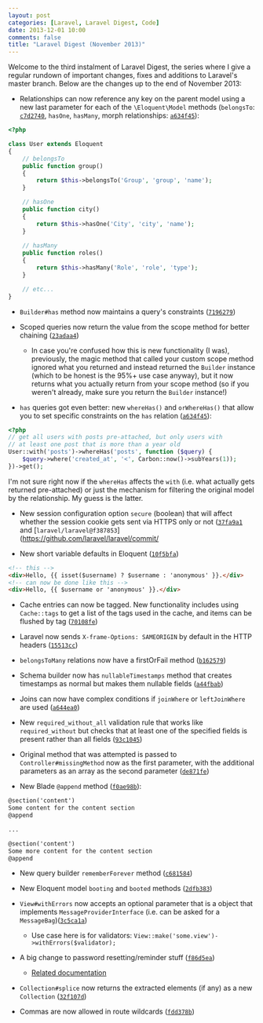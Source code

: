 ```yaml
---
layout: post
categories: [Laravel, Laravel Digest, Code]
date: 2013-12-01 10:00
comments: false
title: "Laravel Digest (November 2013)"
---
```


Welcome to the third instalment of Laravel Digest, the series where I give a regular rundown of important changes, fixes and additions to Laravel's master branch. Below are the changes up to the end of November 2013:

- Relationships can now reference any key on the parent model using a new last parameter for each of the `\Eloquent\Model` methods (`belongsTo`: [`c7d2740`](https://github.com/laravel/framework/commit/c7d2740404251d9e08a24eacbbc42812b038fbaa), `hasOne`, `hasMany`, morph relationships: [`a634f45`](https://github.com/laravel/framework/commit/a634f4a634f457860c8ac7c091da4912351dcdc29562c15)):

``` php
<?php

class User extends Eloquent
{
    // belongsTo
    public function group()
    {
        return $this->belongsTo('Group', 'group', 'name');
    }

    // hasOne
    public function city()
    {
        return $this->hasOne('City', 'city', 'name');
    }
    
    // hasMany
    public function roles()
    {
        return $this->hasMany('Role', 'role', 'type');
    }

    // etc...
}
```

- `Builder#has` method now maintains a query's constraints ([`7196279`](https://github.com/laravel/framework/commit/7196279d1f6c5a9e067beb6f39fea5eaa50e7c19))

- Scoped queries now return the value from the scope method for better chaining ([`23adaa4`](https://github.com/laravel/framework/commit/23adaa4068ad91fd934b58b6f60cef06135a76e3))
    - In case you're confused how this is new functionality (I was), previously, the magic method that called your custom scope method ignored what you returned and instead returned the `Builder` instance (which to be honest is the 95%+ use case anyway), but it now returns what you actually return from your scope method (so if you weren't already, make sure you return the `Builder` instance!)

- `has` queries got even better: new `whereHas()` and `orWhereHas()` that allow you to set specific constraints on the `has` relation ([`a634f45`](https://github.com/laravel/framework/commit/a634f45)):

``` php
<?php
// get all users with posts pre-attached, but only users with
// at least one post that is more than a year old
User::with('posts')->whereHas('posts', function ($query) {
    $query->where('created_at', '<', Carbon::now()->subYears(1));
})->get();
```

I'm not sure right now if the `whereHas` affects the `with` (i.e. what actually gets returned pre-attached) or just the mechanism for filtering the original model by the relationship. My guess is the latter.

- New session configuration option `secure` (boolean) that will affect whether the session cookie gets sent via HTTPS only or not ([`37fa9a1`](https://github.com/laravel/framework/commit/37fa9a1c599069ea475e75cd540b9239f76ecc71) and [`laravel/laravel@f387853`](https://github.com/laravel/laravel/commit/

- New short variable defaults in Eloquent ([`10f5bfa`](https://github.com/laravel/framework/commit/10f5bfae60a799b1f7862cb923e7cf2ecd086816))

``` html
<!-- this -->
<div>Hello, {{ isset($username) ? $username : 'anonymous' }}.</div>
<!-- can now be done like this -->
<div>Hello, {{ $username or 'anonymous' }}.</div>
```

- Cache entries can now be tagged. New functionality includes using `Cache::tags` to get a list of the tags used in the cache, and items can be flushed by tag ([`70108fe`](https://github.com/laravel/framework/commit/70108fe4f456f343325234063aa77b9012ede7dd))

- Laravel now sends `X-frame-Options: SAMEORIGIN` by default in the HTTP headers ([`15513cc`](https://github.com/laravel/framework/commit/15513cc96790e33b7a136db381b06805863d3009))

- `belongsToMany` relations now have a firstOrFail method ([`b162579`](https://github.com/laravel/framework/commit/b162579b3911f59f5ca175d2d90d0a221cf6b109))

- Schema builder now has `nullableTimestamps` method that creates timestamps as normal but makes them nullable fields ([`a44fbab`](https://github.com/laravel/framework/commit/a44fbab722c276fca0b09d7a22e446b7894bee93))

- Joins can now have complex conditions if `joinWhere` or `leftJoinWhere` are used ([`a644ea0`](https://github.com/laravel/framework/commit/a644ea01fc3110b29a8f3a9ac96e039b3478953c))

- New `required_without_all` validation rule that works like `required_without` but checks that at least one of the specified fields is present rather than all fields ([`93c1045`](https://github.com/laravel/framework/commit/93c1045fdea4d115d4a9dbc7ae64793bc7063d52))

- Original method that was attempted is passed to `Controller#missingMethod` now as the first parameter, with the additional parameters as an array as the second parameter ([`de871fe`](https://github.com/laravel/framework/commit/de871fe7db2798071e8ca877d04ba7e6629f9f18))

- New Blade `@append` method ([`f0ae98b`](https://github.com/laravel/framework/commit/f0ae98bfd0b07be739eaf9b9bf3505e916d25ca7)):

``` html
@section('content')
Some content for the content section
@append

...

@section('content')
Some more content for the content section
@append
```

- New query builder `rememberForever` method ([`c681584`](https://github.com/laravel/framework/commit/c6815845956e1cbd7039cefe67157ff0b3e8c557))

- New Eloquent model `booting` and `booted` methods ([`2dfb383`](https://github.com/laravel/framework/commit/2dfb3831d62f4689b9e234a83af46551df273609))

- `View#withErrors` now accepts an optional parameter that is a object that implements `MessageProviderInterface` (i.e. can be asked for a `MessageBag`)([`3c5ca1a`](https://github.com/laravel/framework/commit/3c5ca1a85dce7fc915c19b3cd197ad03433375b6))
    - Use case here is for validators: `View::make('some.view')->withErrors($validator);`

- A big change to password resetting/reminder stuff ([`f86d5ea`](https://github.com/laravel/framework/commit/f86d5ea61f6adc2004b8ed259a62cc8008d08fd0))
    - [Related documentation](TODO)

- `Collection#splice` now returns the extracted elements (if any) as a new `Collection` ([`32f107d`](https://github.com/laravel/framework/commit/32f107dae8c052cc012c272e4d2b2f278b86aade))

- Commas are now allowed in route wildcards ([`fdd378b`](https://github.com/laravel/framework/commit/fdd378bb072d6993be9798aa1772c394e65e5048))